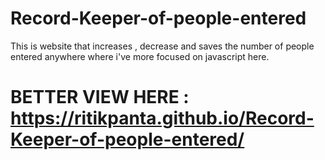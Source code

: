 # Record-Keeper-of-people-entered
This is website that increases , decrease and saves the number of people entered anywhere where i've more focused on javascript here.

# BETTER VIEW HERE : https://ritikpanta.github.io/Record-Keeper-of-people-entered/
